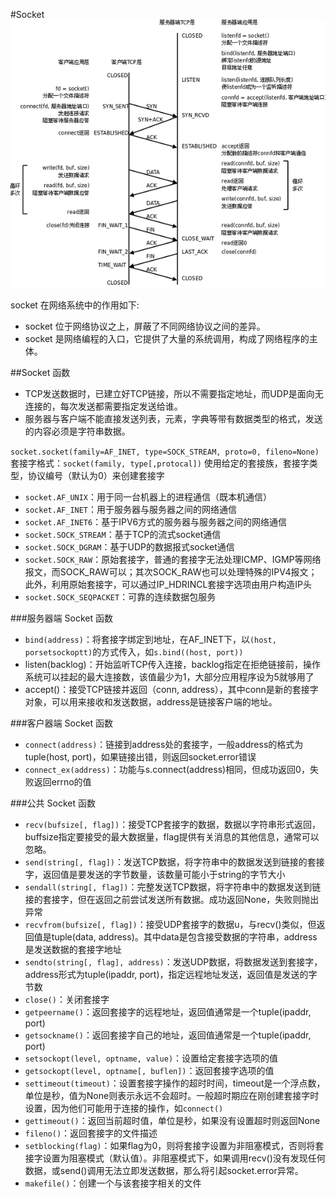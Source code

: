 #Socket
![](socket_flow.png)

socket 在网络系统中的作用如下:
 * socket 位于网络协议之上，屏蔽了不同网络协议之间的差异。
 * socket 是网络编程的入口，它提供了大量的系统调用，构成了网络程序的主体。

##Socket 函数
  * TCP发送数据时，已建立好TCP链接，所以不需要指定地址，而UDP是面向无连接的，每次发送都需要指定发送给谁。
  * 服务器与客户端不能直接发送列表，元素，字典等带有数据类型的格式，发送的内容必须是字符串数据。

`socket.socket(family=AF_INET, type=SOCK_STREAM, proto=0, fileno=None)`
套接字格式：`socket(family, type[,protocal])` 使用给定的套接族，套接字类型，协议编号（默认为0）来创建套接字
  * `socket.AF_UNIX`：用于同一台机器上的进程通信（既本机通信）
  * `socket.AF_INET`：用于服务器与服务器之间的网络通信
  * `socket.AF_INET6`：基于IPV6方式的服务器与服务器之间的网络通信
  * `socket.SOCK_STREAM`：基于TCP的流式socket通信
  * `socket.SOCK_DGRAM`：基于UDP的数据报式socket通信
  * `socket.SOCK_RAW`：原始套接字，普通的套接字无法处理ICMP、IGMP等网络报文，而SOCK_RAW可以；其次SOCK_RAW也可以处理特殊的IPV4报文；此外，利用原始套接字，可以通过IP_HDRINCL套接字选项由用户构造IP头
  * `socket.SOCK_SEQPACKET`：可靠的连续数据包服务

###服务器端 Socket 函数
  * `bind(address)`：将套接字绑定到地址，在AF_INET下，以`(host, porsetsockoptt)`的方式传入，如`s.bind((host, port))`
  * listen(backlog)：开始监听TCP传入连接，backlog指定在拒绝链接前，操作系统可以挂起的最大连接数，该值最少为1，大部分应用程序设为5就够用了
  * accept()：接受TCP链接并返回（conn, address），其中conn是新的套接字对象，可以用来接收和发送数据，address是链接客户端的地址。

###客户器端 Socket 函数
  * `connect(address)`：链接到address处的套接字，一般address的格式为tuple(host, port)，如果链接出错，则返回socket.error错误
  * `connect_ex(address)`：功能与s.connect(address)相同，但成功返回0，失败返回errno的值

###公共 Socket 函数
  * `recv(bufsize[, flag])`：接受TCP套接字的数据，数据以字符串形式返回，buffsize指定要接受的最大数据量，flag提供有关消息的其他信息，通常可以忽略。
  * `send(string[, flag])`：发送TCP数据，将字符串中的数据发送到链接的套接字，返回值是要发送的字节数量，该数量可能小于string的字节大小
  * `sendall(string[, flag])`：完整发送TCP数据，将字符串中的数据发送到链接的套接字，但在返回之前尝试发送所有数据。成功返回None，失败则抛出异常
  * `recvfrom(bufsize[, flag])`：接受UDP套接字的数据u，与recv()类似，但返回值是tuple(data, address)。其中data是包含接受数据的字符串，address是发送数据的套接字地址
  * `sendto(string[, flag], address)`：发送UDP数据，将数据发送到套接字，address形式为tuple(ipaddr, port)，指定远程地址发送，返回值是发送的字节数
  * `close()`：关闭套接字
  * `getpeername()`：返回套接字的远程地址，返回值通常是一个tuple(ipaddr, port)
  * `getsockname()`：返回套接字自己的地址，返回值通常是一个tuple(ipaddr, port)
  * `setsockopt(level, optname, value)`：设置给定套接字选项的值
  * `getsockopt(level, optname[, buflen])`：返回套接字选项的值
  * `settimeout(timeout)`：设置套接字操作的超时时间，timeout是一个浮点数，单位是秒，值为None则表示永远不会超时。一般超时期应在刚创建套接字时设置，因为他们可能用于连接的操作，如`connect()`
  * `gettimeout()`：返回当前超时值，单位是秒，如果没有设置超时则返回None
  * `fileno()`：返回套接字的文件描述
  * `setblocking(flag)`：如果flag为0，则将套接字设置为非阻塞模式，否则将套接字设置为阻塞模式（默认值）。非阻塞模式下，如果调用recv()没有发现任何数据，或send()调用无法立即发送数据，那么将引起socket.error异常。
  * `makefile()`：创建一个与该套接字相关的文件

